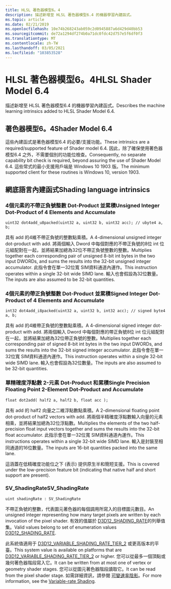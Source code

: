```yaml
---
title: HLSL 著色器模型6。4
description: 描述新增至 HLSL 著色器模型6.4 的機器學習內建函式。
ms.topic: article
ms.date: 02/21/2019
ms.openlocfilehash: 10e74b268243ab059c2d0945887a6d429d40bb53
ms.sourcegitcommit: de72a1294df274b0a71dc0fdc42d757e5f6df0f3
ms.translationtype: MT
ms.contentlocale: zh-TW
ms.lasthandoff: 03/05/2021
ms.locfileid: "103853528"
---
```

# <a name="hlsl-shader-model-64"></a><span data-ttu-id="c22a0-103">HLSL 著色器模型6。4</span><span class="sxs-lookup"><span data-stu-id="c22a0-103">HLSL Shader Model 6.4</span></span>

<span data-ttu-id="c22a0-104">描述新增至 HLSL 著色器模型6.4 的機器學習內建函式。</span><span class="sxs-lookup"><span data-stu-id="c22a0-104">Describes the machine learning intrinsics added to HLSL Shader Model 6.4.</span></span>

## <a name="shader-model-64"></a><span data-ttu-id="c22a0-105">著色器模型6。4</span><span class="sxs-lookup"><span data-stu-id="c22a0-105">Shader Model 6.4</span></span>
<span data-ttu-id="c22a0-106">這些內建函式是著色器模型6.4 的必要/支援功能。</span><span class="sxs-lookup"><span data-stu-id="c22a0-106">These intrinsics are a required/supported feature of Shader model 6.4.</span></span> <span data-ttu-id="c22a0-107">因此，除了確保使用著色器模型6.4 之外，不需要個別的功能位檢查。</span><span class="sxs-lookup"><span data-stu-id="c22a0-107">Consequently, no separate capability bit check is required, beyond assuring the use of Shader Model 6.4.</span></span> <span data-ttu-id="c22a0-108">這些常式的最小支援用戶端是 Windows 10 1903 版。</span><span class="sxs-lookup"><span data-stu-id="c22a0-108">The minimum supported client for these routines is Windows 10, version 1903.</span></span>

## <a name="shading-language-intrinsics"></a><span data-ttu-id="c22a0-109">網底語言內建函式</span><span class="sxs-lookup"><span data-stu-id="c22a0-109">Shading language intrinsics</span></span>

### <a name="unsigned-integer-dot-product-of-4-elements-and-accumulate"></a><span data-ttu-id="c22a0-110">4個元素的不帶正負號整數 Dot-Product 並累積</span><span class="sxs-lookup"><span data-stu-id="c22a0-110">Unsigned Integer Dot-Product of 4 Elements and Accumulate</span></span>
```syntax
uint32 dot4add_u8packed(uint32 a, uint32 b, uint32 acc); // ubyte4 a, b;
```
 
<span data-ttu-id="c22a0-111">具有 add 的4維不帶正負號的整數點乘積。</span><span class="sxs-lookup"><span data-stu-id="c22a0-111">A 4-dimensional unsigned integer dot-product with add.</span></span> <span data-ttu-id="c22a0-112">將兩個輸入 Dword 中每個對應的不帶正負號的8位 int 位元組配對在一起，並將結果加總為32位不帶正負號整數的整數。</span><span class="sxs-lookup"><span data-stu-id="c22a0-112">Multiplies together each corresponding pair of unsigned 8-bit int bytes in the two input DWORDs, and sums the results into the 32-bit unsigned integer accumulator.</span></span> <span data-ttu-id="c22a0-113">此指令會在單一32位寬 SIM資料通道內運作。</span><span class="sxs-lookup"><span data-stu-id="c22a0-113">This instruction operates within a single 32-bit wide SIMD lane.</span></span> <span data-ttu-id="c22a0-114">輸入也會假設為32位數量。</span><span class="sxs-lookup"><span data-stu-id="c22a0-114">The inputs are also assumed to be 32-bit quantities.</span></span>
 
### <a name="signed-integer-dot-product-of-4-elements-and-accumulate"></a><span data-ttu-id="c22a0-115">4個元素的帶正負號整數 Dot-Product 並累積</span><span class="sxs-lookup"><span data-stu-id="c22a0-115">Signed Integer Dot-Product of 4 Elements and Accumulate</span></span>
```syntax
int32 dot4add_i8packed(uint32 a, uint32 b, int32 acc); // signed byte4 a, b;
```

<span data-ttu-id="c22a0-116">具有 add 的4維帶正負號的整數點乘積。</span><span class="sxs-lookup"><span data-stu-id="c22a0-116">A 4-dimensional signed integer dot-product with add.</span></span> <span data-ttu-id="c22a0-117">將兩個輸入 Dword 中每個對應的帶正負號8位 int 位元組配對在一起，並將結果加總為32位帶正負號的整數。</span><span class="sxs-lookup"><span data-stu-id="c22a0-117">Multiplies together each corresponding pair of signed 8-bit int bytes in the two input DWORDs, and sums the results into the 32-bit signed integer accumulator.</span></span> <span data-ttu-id="c22a0-118">此指令會在單一32位寬 SIM資料通道內運作。</span><span class="sxs-lookup"><span data-stu-id="c22a0-118">This instruction operates within a single 32-bit wide SIMD lane.</span></span> <span data-ttu-id="c22a0-119">輸入也會假設為32位數量。</span><span class="sxs-lookup"><span data-stu-id="c22a0-119">The inputs are also assumed to be 32-bit quantities.</span></span>
 
### <a name="single-precision-floating-point-2-element-dot-product-and-accumulate"></a><span data-ttu-id="c22a0-120">單精確度浮點數 2-元素 Dot-Product 和累積</span><span class="sxs-lookup"><span data-stu-id="c22a0-120">Single Precision Floating Point 2-Element Dot-Product and Accumulate</span></span>
```syntax
float dot2add( half2 a, half2 b, float acc );
```

<span data-ttu-id="c22a0-121">具有 add 的 half2 向量之二維浮點數點乘積。</span><span class="sxs-lookup"><span data-stu-id="c22a0-121">A 2-dimensional floating point dot-product of half2 vectors with add.</span></span> <span data-ttu-id="c22a0-122">將兩個半精確度浮點數輸入向量的元素相乘，並將結果加總為32位浮點數。</span><span class="sxs-lookup"><span data-stu-id="c22a0-122">Multiplies the elements of the two half-precision float input vectors together and sums the results into the 32-bit float accumulator.</span></span> <span data-ttu-id="c22a0-123">此指示會在單一32位寬 SIM資料通道內運作。</span><span class="sxs-lookup"><span data-stu-id="c22a0-123">This instructions operates within a single 32-bit wide SIMD lane.</span></span> <span data-ttu-id="c22a0-124">輸入是封裝至相同通道的16位數量。</span><span class="sxs-lookup"><span data-stu-id="c22a0-124">The inputs are 16-bit quantities packed into the same lane.</span></span>

<span data-ttu-id="c22a0-125">這涵蓋在低精確度功能位之下 (表示) 提供原生半和簡短支援。</span><span class="sxs-lookup"><span data-stu-id="c22a0-125">This is covered under the low-precision feature bit (indicating that native half and short support are present).</span></span>

### <a name="sv_shadingrate"></a><span data-ttu-id="c22a0-126">SV_ShadingRate</span><span class="sxs-lookup"><span data-stu-id="c22a0-126">SV_ShadingRate</span></span>
```syntax
uint shadingRate : SV_ShadingRate
```

<span data-ttu-id="c22a0-127">不帶正負號的整數，代表圖元著色器的每個調用所寫入的目標圖元數目。</span><span class="sxs-lookup"><span data-stu-id="c22a0-127">An unsigned integer representing how many target pixels are written by each invocation of the pixel shader.</span></span> <span data-ttu-id="c22a0-128">有效的值屬於 [D3D12_SHADING_RATE](/windows/win32/api/d3d12/ne-d3d12-d3d12_shading_rate)的列舉值集。</span><span class="sxs-lookup"><span data-stu-id="c22a0-128">Valid values belong to set of enumeration values [D3D12_SHADING_RATE](/windows/win32/api/d3d12/ne-d3d12-d3d12_shading_rate).</span></span>

<span data-ttu-id="c22a0-129">此系統值適用于 [D3D12_VARIABLE_SHADING_RATE_TIER_2](/windows/win32/api/d3d12/ne-d3d12-d3d12_variable_shading_rate_tier) 或更高版本的平臺。</span><span class="sxs-lookup"><span data-stu-id="c22a0-129">This system value is available on platforms that are [D3D12_VARIABLE_SHADING_RATE_TIER_2](/windows/win32/api/d3d12/ne-d3d12-d3d12_variable_shading_rate_tier) or higher.</span></span> <span data-ttu-id="c22a0-130">您可以從最多一個頂點或幾何著色器階段寫入它。</span><span class="sxs-lookup"><span data-stu-id="c22a0-130">It can be written from at most one of vertex or geometry shader stages.</span></span> <span data-ttu-id="c22a0-131">您可以從圖元著色器階段讀取它。</span><span class="sxs-lookup"><span data-stu-id="c22a0-131">It can be read from the pixel shader stage.</span></span> <span data-ttu-id="c22a0-132">如需詳細資訊，請參閱 [可變速率陰影](../direct3d12/vrs.md)。</span><span class="sxs-lookup"><span data-stu-id="c22a0-132">For more information, see the [Variable-rate Shading](../direct3d12/vrs.md).</span></span>
